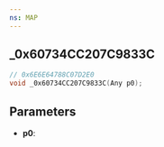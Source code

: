 ```yaml
---
ns: MAP
---
```

## _0x60734CC207C9833C

```c
// 0x6E6E64788C07D2E0
void _0x60734CC207C9833C(Any p0);
```

## Parameters
* **p0**:
